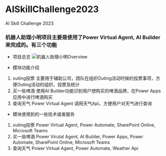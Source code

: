 # AISkillChallenge2023
AI Skill Challenge 2023
### 机器人助理小明项目主要是使用了Power Virtual Agent, AI Builder来完成的。有三个功能
- 项目总览
  ![机器人助理小明Overview]("/assets/img/机器人助理小明Bot.png")

- 模块功能介绍
1. outing投票
   主要用于辅助公司，团队在组织Outing活动时候的投票事项，方便Outing活动的组织，投票及统计
3. 买一些啤酒
   使用AI Builder功能识别用户想购买的啤酒品牌，在Power Apps 应用中进行啤酒购买
5. 查询天气
   Power Virtual Agent 调用天气Api，方便用户对天气进行查询

- 模块使用到的一些技术或者服务
1. outing投票
   Power Virtual Agent, Power Automate, SharePoint Online, Microsoft Teams
3. 买一些啤酒
   Power Virutal Agent, AI Builder, Power Apps, Power Automate, SharePoint Online, Microsoft Teams
5. 查询天气
   Power Virtual Agent, Power Automate, Weather Api		
   
